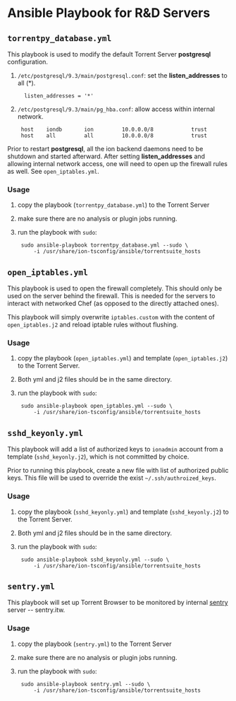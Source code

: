 # Ansible Playbook for R&D Servers


## `torrentpy_database.yml`

This playbook is used to modify the default Torrent Server **postgresql** configuration.

1. `/etc/postgresql/9.3/main/postgresql.conf`: set the **listen_addresses** to all (*).

         listen_addresses = '*'

2. `/etc/postgresql/9.3/main/pg_hba.conf`: allow access within internal network.

        host    iondb       ion         10.0.0.0/8            trust
        host    all         all         10.0.0.0/8            trust
        
Prior to restart **postgresql**, all the ion backend daemons need to be shutdown and started afterward.
After setting **listen_addresses** and allowing internal network access, one will need to open up the firewall rules as well. See `open_iptables.yml`.

### Usage

1. copy the playbook (`torrentpy_database.yml`) to the Torrent Server
2. make sure there are no analysis or plugin jobs running.
3. run the playbook with `sudo`:

		sudo ansible-playbook torrentpy_database.yml --sudo \
			-i /usr/share/ion-tsconfig/ansible/torrentsuite_hosts

## `open_iptables.yml`

This playbook is used to open the firewall completely. This should only be used on the server behind the firewall. This is needed for the servers to interact with networked Chef (as opposed to the directly attached ones).

This playbook will simply overwrite `iptables.custom` with the content of `open_iptables.j2` and reload iptable rules without flushing.

### Usage

1. copy the playbook (`open_iptables.yml`) and template (`open_iptables.j2`) to the Torrent Server.
2. Both yml and j2 files should be in the same directory.
3. run the playbook with `sudo`:

		sudo ansible-playbook open_iptables.yml --sudo \
			-i /usr/share/ion-tsconfig/ansible/torrentsuite_hosts

## `sshd_keyonly.yml`

This playbook will add a list of authorized keys to `ionadmin` account from a template (`sshd_keyonly.j2`), which is not committed by choice.

Prior to running this playbook, create a new file with list of authorized public keys. This file will be used to override the exist `~/.ssh/authroized_keys`.

### Usage

1. copy the playbook (`sshd_keyonly.yml`) and template (`sshd_keyonly.j2`) to the Torrent Server.
2. Both yml and j2 files should be in the same directory.
3. run the playbook with `sudo`:

		sudo ansible-playbook sshd_keyonly.yml --sudo \
			-i /usr/share/ion-tsconfig/ansible/torrentsuite_hosts


## `sentry.yml`

This playbook will set up Torrent Browser to be monitored by internal [sentry](https://docs.sentry.io/) server -- sentry.itw.

### Usage

1. copy the playbook (`sentry.yml`) to the Torrent Server
2. make sure there are no analysis or plugin jobs running.
3. run the playbook with `sudo`:

		sudo ansible-playbook sentry.yml --sudo \
			-i /usr/share/ion-tsconfig/ansible/torrentsuite_hosts
